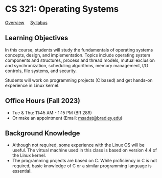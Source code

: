 # CS 321: Operating Systems

[Overview](./README.md) &nbsp;&nbsp;&nbsp; [Syllabus](./syllabus.md)  

## Learning Objectives

In this course, students will study the fundamentals of operating systems concepts, design, and implementation. Topics include operating system components and structures, process and thread models, mutual exclusion and synchronization, scheduling algorithms, memory management, I/O controls, file systems, and security.

Students will work on programming projects (C based) and get hands-on experience in Linux kernel. 


## Office Hours (Fall 2023) 
- Tue & Thu: 11:45 AM - 1:15 PM  (BR 289)
- Or make an appointment (Email: msadat@bradley.edu)


## Background Knowledge 
- Although not required, some experience with the Linux OS will be useful. The virtual machine used in this class is based on version 4.4 of the Linux kernel. 
- The programming projects are based on C. While proficiency in C is not required, basic knowledge of C or a similar programming language is essential.
